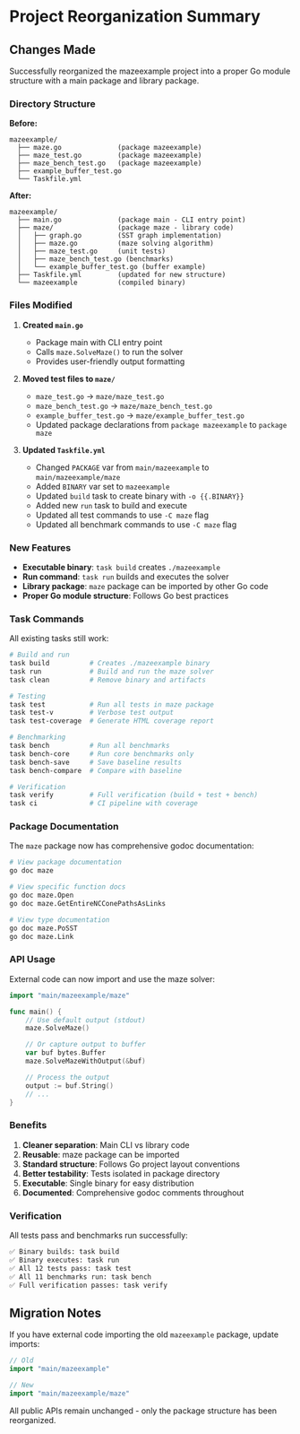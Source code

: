 # Project Reorganization Summary

## Changes Made

Successfully reorganized the mazeexample project into a proper Go module structure with a main package and library package.

### Directory Structure

**Before:**

```
mazeexample/
  ├── maze.go              (package mazeexample)
  ├── maze_test.go         (package mazeexample)
  ├── maze_bench_test.go   (package mazeexample)
  ├── example_buffer_test.go
  └── Taskfile.yml
```

**After:**

```
mazeexample/
  ├── main.go              (package main - CLI entry point)
  ├── maze/                (package maze - library code)
  │   ├── graph.go         (SST graph implementation)
  │   ├── maze.go          (maze solving algorithm)
  │   ├── maze_test.go     (unit tests)
  │   ├── maze_bench_test.go (benchmarks)
  │   └── example_buffer_test.go (buffer example)
  ├── Taskfile.yml         (updated for new structure)
  └── mazeexample          (compiled binary)
```

### Files Modified

1. **Created `main.go`**

   - Package main with CLI entry point
   - Calls `maze.SolveMaze()` to run the solver
   - Provides user-friendly output formatting

2. **Moved test files to `maze/`**

   - `maze_test.go` → `maze/maze_test.go`
   - `maze_bench_test.go` → `maze/maze_bench_test.go`
   - `example_buffer_test.go` → `maze/example_buffer_test.go`
   - Updated package declarations from `package mazeexample` to `package maze`

3. **Updated `Taskfile.yml`**
   - Changed `PACKAGE` var from `main/mazeexample` to `main/mazeexample/maze`
   - Added `BINARY` var set to `mazeexample`
   - Updated `build` task to create binary with `-o {{.BINARY}}`
   - Added new `run` task to build and execute
   - Updated all test commands to use `-C maze` flag
   - Updated all benchmark commands to use `-C maze` flag

### New Features

- **Executable binary**: `task build` creates `./mazeexample`
- **Run command**: `task run` builds and executes the solver
- **Library package**: `maze` package can be imported by other Go code
- **Proper Go module structure**: Follows Go best practices

### Task Commands

All existing tasks still work:

```bash
# Build and run
task build          # Creates ./mazeexample binary
task run            # Build and run the maze solver
task clean          # Remove binary and artifacts

# Testing
task test           # Run all tests in maze package
task test-v         # Verbose test output
task test-coverage  # Generate HTML coverage report

# Benchmarking
task bench          # Run all benchmarks
task bench-core     # Run core benchmarks only
task bench-save     # Save baseline results
task bench-compare  # Compare with baseline

# Verification
task verify         # Full verification (build + test + bench)
task ci             # CI pipeline with coverage
```

### Package Documentation

The `maze` package now has comprehensive godoc documentation:

```bash
# View package documentation
go doc maze

# View specific function docs
go doc maze.Open
go doc maze.GetEntireNCConePathsAsLinks

# View type documentation
go doc maze.PoSST
go doc maze.Link
```

### API Usage

External code can now import and use the maze solver:

```go
import "main/mazeexample/maze"

func main() {
    // Use default output (stdout)
    maze.SolveMaze()

    // Or capture output to buffer
    var buf bytes.Buffer
    maze.SolveMazeWithOutput(&buf)

    // Process the output
    output := buf.String()
    // ...
}
```

### Benefits

1. **Cleaner separation**: Main CLI vs library code
2. **Reusable**: maze package can be imported
3. **Standard structure**: Follows Go project layout conventions
4. **Better testability**: Tests isolated in package directory
5. **Executable**: Single binary for easy distribution
6. **Documented**: Comprehensive godoc comments throughout

### Verification

All tests pass and benchmarks run successfully:

```bash
✅ Binary builds: task build
✅ Binary executes: task run
✅ All 12 tests pass: task test
✅ All 11 benchmarks run: task bench
✅ Full verification passes: task verify
```

## Migration Notes

If you have external code importing the old `mazeexample` package, update imports:

```go
// Old
import "main/mazeexample"

// New
import "main/mazeexample/maze"
```

All public APIs remain unchanged - only the package structure has been reorganized.
